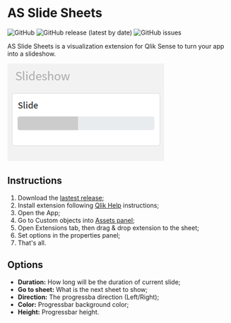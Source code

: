 # AS Slide Sheets
![GitHub](https://img.shields.io/github/license/andressousa/as-qliksense-slidesheets) ![GitHub release (latest by date)](https://img.shields.io/github/v/release/andressousa/as-qliksense-slidesheets) ![GitHub issues](https://img.shields.io/github/issues/andressousa/as-qliksense-slidesheets)

AS Slide Sheets is a visualization extension for Qlik Sense to turn your app into a slideshow.

![](https://raw.githubusercontent.com/andressousa/as-qliksense-slidesheets/main/as-qliksense-slidesheets/preview.png)

## Instructions

                
1. Download the [lastest release](https://github.com/andressousa/as-qliksense-slidesheets/releases/latest);
2. Install extension following [Qlik Help](https://help.qlik.com/en-US/sense-developer/November2022/Subsystems/Extensions/Content/Sense_Extensions/Howtos/deploy-extensions.htm) instructions;
3. Open the App;
4. Go to Custom objects into [Assets panel](https://help.qlik.com/en-US/sense/November2022/Subsystems/Hub/Content/Sense_Hub/Assets/assets-panel.htm);
5. Open Extensions tab, then drag & drop extension to the sheet;
6. Set options in the properties panel;
7. That's all.

## Options
  - **Duration:** How long will be the duration of current slide;
  - **Go to sheet:** What is the next sheet to show;
  - **Direction:** The progressba direction (Left/Right);
  - **Color:** Progressbar background color;
  - **Height:** Progressbar height.  
